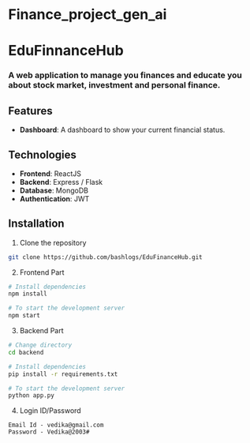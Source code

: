 # Finance_project_gen_ai
# EduFinnanceHub

### A web application to manage you finances and educate you about stock market, investment and personal finance.


## Features
- **Dashboard**: A dashboard to show your current financial status.


## Technologies

- **Frontend**: ReactJS
- **Backend**: Express / Flask
- **Database**: MongoDB
- **Authentication**: JWT

## Installation

1. Clone the repository
```bash
git clone https://github.com/bashlogs/EduFinanceHub.git
```

2. Frontend Part
```bash
# Install dependencies
npm install

# To start the development server
npm start
```

3. Backend Part
```bash
# Change directory 
cd backend

# Install dependencies
pip install -r requirements.txt

# To start the development server
python app.py
```

4. Login ID/Password
```
Email Id - vedika@gmail.com
Password - Vedika@2003#
```

